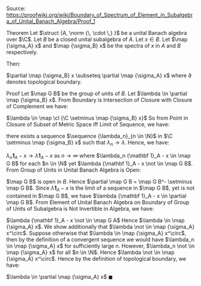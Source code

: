 # 

Source: https://proofwiki.org/wiki/Boundary_of_Spectrum_of_Element_in_Subalgebra_of_Unital_Banach_Algebra/Proof_1

Theorem
Let $\struct {A, \norm {\, \cdot \,} }$ be a unital Banach algebra over $\C$.
Let $B$ be a closed unital subalgebra of $A$. 
Let $x \in B$.
Let $\map {\sigma_A} x$ and $\map {\sigma_B} x$ be the spectra of $x$ in $A$ and $B$ respectively.

Then:

$\partial \map {\sigma_B} x \subseteq \partial \map {\sigma_A} x$
where $\partial$ denotes topological boundary.


Proof
Let $\map G B$ be the group of units of $B$. 
Let $\lambda \in \partial \map {\sigma_B} x$. 
From Boundary is Intersection of Closure with Closure of Complement we have:

$\lambda \in \map \cl {\C \setminus \map {\sigma_B} x}$
So from Point in Closure of Subset of Metric Space iff Limit of Sequence, we have: 

there exists a sequence $\sequence {\lambda_n}_{n \in \N}$ in $\C \setminus \map {\sigma_B} x$ such that $\lambda_n \to \lambda$.
Hence, we have:

$\lambda_n {\mathbf 1}_A - x \to \lambda {\mathbf 1}_A - x$ as $n \to \infty$
where $\lambda_n {\mathbf 1}_A - x \in \map G B$ for each $n \in \N$ yet $\lambda {\mathbf 1}_A - x \not \in \map G B$.
From Group of Units in Unital Banach Algebra is Open:

$\map G B$ is open in $B$.
Hence $\partial \map G B = \map G B^- \setminus \map G B$.
Since $\lambda {\mathbf 1}_A - x$ is the limit of a sequence in $\map G B$, yet is not contained in $\map G B$, we have $\lambda {\mathbf 1}_A - x \in \partial \map G B$. 
From Element of Unital Banach Algebra on Boundary of Group of Units of Subalgebra is Not Invertible in Algebra, we have:

$\lambda {\mathbf 1}_A - x \not \in \map G A$
Hence $\lambda \in \map {\sigma_A} x$.
We show additionally that $\lambda \not \in \map {\sigma_A} x^\circ$. 
Suppose otherwise that $\lambda \in \map {\sigma_A} x^\circ$, then by the definition of a convergent sequence we would have $\lambda_n \in \map {\sigma_A} x$ for sufficiently large $n$. 
However, $\lambda_n \not \in \map {\sigma_A} x$ for all $n \in \N$. 
Hence $\lambda \not \in \map {\sigma_A} x^\circ$.
Hence by the definition of topological boundary, we have:

$\lambda \in \partial \map {\sigma_A} x$
$\blacksquare$





